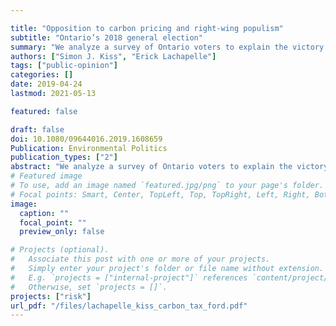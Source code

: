 ```yaml
---

title: "Opposition to carbon pricing and right-wing populism"
subtitle: "Ontario’s 2018 general election"
summary: "We analyze a survey of Ontario voters to explain the victory of the right-wing populist Ontario Progressive Conservatives under Doug Ford. We test whether or not opposition to the previous government's carbon pricing plan was a significant reason for motivating support for the Progressive Conservatives. We find that it was a marginally significant factor. "
authors: ["Simon J. Kiss", "Erick Lachapelle"]
tags: ["public-opinion"]
categories: []
date: 2019-04-24
lastmod: 2021-05-13

featured: false

draft: false
doi: 10.1080/09644016.2019.1608659
Publication: Environmental Politics
publication_types: ["2"]
abstract: "We analyze a survey of Ontario voters to explain the victory of the right-wing populist Ontario Progressive Conservatives under Doug Ford. We test whether or not opposition to the previous government's carbon pricing plan was a significant reason for motivating support for the Progressive Conservatives. We find that it was a marginally significant factor."
# Featured image
# To use, add an image named `featured.jpg/png` to your page's folder.
# Focal points: Smart, Center, TopLeft, Top, TopRight, Left, Right, BottomLeft, Bottom, BottomRight.
image:
  caption: ""
  focal_point: ""
  preview_only: false

# Projects (optional).
#   Associate this post with one or more of your projects.
#   Simply enter your project's folder or file name without extension.
#   E.g. `projects = ["internal-project"]` references `content/project/deep-learning/index.md`.
#   Otherwise, set `projects = []`.
projects: ["risk"]
url_pdf: "/files/lachapelle_kiss_carbon_tax_ford.pdf"
---
```



